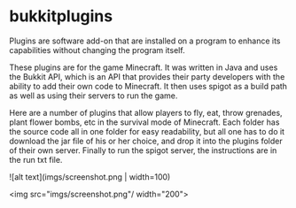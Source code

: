 # bukkitplugins

Plugins are software add-on that are installed on a program to enhance its capabilities without changing the program itself. 

These plugins are for the game Minecraft.  It was written in Java and uses the Bukkit API, which is an API that provides their party developers with the ability to add their own code to Minecraft.  It then uses spigot as a build path as well as using their servers to run the game.  

Here are a number of plugins that allow players to fly, eat, throw grenades, plant flower bombs, etc in the survival mode of Minecraft.  Each folder has the source code all in one folder for easy readability, but all one has to do it download the jar file of his or her choice, and drop it into the plugins folder of their own server.  Finally to run the spigot server, the instructions are in the run txt file.  

![alt text](imgs/screenshot.png | width=100)

<img src="imgs/screenshot.png"/ width="200">
